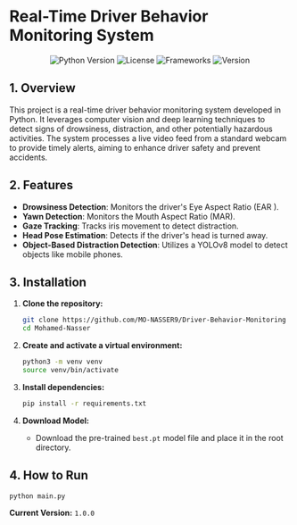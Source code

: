 # Real-Time Driver Behavior Monitoring System

<p align="center">
    <img src="https://img.shields.io/badge/Python-3.9%2B-blue.svg" alt="Python Version">
    <img src="https://img.shields.io/badge/License-MIT-green.svg" alt="License">
    <img src="https://img.shields.io/badge/Frameworks-OpenCV%20%7C%20MediaPipe%20%7C%20YOLOv8-orange" alt="Frameworks">
    <img src="https://img.shields.io/badge/Version-1.0.0-blue.svg" alt="Version">
</p>

## 1. Overview

This project is a real-time driver behavior monitoring system developed in Python. It leverages computer vision and deep learning techniques to detect signs of drowsiness, distraction, and other potentially hazardous activities. The system processes a live video feed from a standard webcam to provide timely alerts, aiming to enhance driver safety and prevent accidents.

## 2. Features

*   **Drowsiness Detection**: Monitors the driver's Eye Aspect Ratio (EAR ).
*   **Yawn Detection**: Monitors the Mouth Aspect Ratio (MAR).
*   **Gaze Tracking**: Tracks iris movement to detect distraction.
*   **Head Pose Estimation**: Detects if the driver's head is turned away.
*   **Object-Based Distraction Detection**: Utilizes a YOLOv8 model to detect objects like mobile phones.

## 3. Installation

1.  **Clone the repository:**
    ```bash
    git clone https://github.com/MO-NASSER9/Driver-Behavior-Monitoring
    cd Mohamed-Nasser
    ```

2.  **Create and activate a virtual environment:**
    ```bash
    python3 -m venv venv
    source venv/bin/activate
    ```

3.  **Install dependencies:**
    ```bash
    pip install -r requirements.txt
    ```

4.  **Download Model:**
    -   Download the pre-trained `best.pt` model file and place it in the root directory.

## 4. How to Run

```bash
python main.py
```

**Current Version:** `1.0.0`
